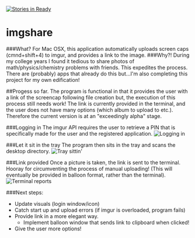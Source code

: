 [![Stories in Ready](https://badge.waffle.io/ACollectionOfAtoms/imgshare.png?label=ready&title=Ready)](https://waffle.io/ACollectionOfAtoms/imgshare)
# imgshare
###What?
For Mac OSX, this application automatically uploads screen caps (cmnd+shift+4) to imgur, and provides a link to the image.
###Why?!
During my college years I found it tedious to share photos of math/physics/chemistry problems with friends. This expedites the process. There are (probably) apps that already do this but...I'm also completing this project for my own edification! 

##Progess so far.
The program is functional in that it provides the user with a link of the screencap following file creation but, the execution of this process still needs work! The link is currently provided in the terminal, and the user does not have many options (which album to upload to etc.). Therefore the current version is at an "exceedingly alpha" stage.

###Logging in
The imgur API requires the user to retrieve a PIN that is specifically made for the user and the registered application. 
![Logging in](http://i.imgur.com/MTW2dxZ.png )

###Let it sit in the tray
The program then sits in the tray and scans the desktop directory.
![Tray sittin'](http://i.imgur.com/f3hMnxA.png)

###Link provided
Once a picture is taken, the link is sent to the terminal. Hooray for circumventing the process of manual uploading!
(This will eventually be provided in balloon format, rather than the terminal).
![Terminal reports](http://i.imgur.com/XpYVOvG.png)

###Next steps:
* Update visuals (login window/icon)
* Catch start up and upload errors (if imgur is overloaded, program fails)
* Provide link in a more elegant way.
    * Implement balloon window that sends link to clipboard when clicked!
* Give the user more options!

